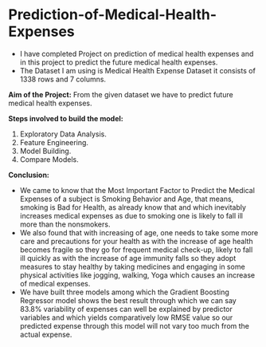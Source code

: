 # Prediction-of-Medical-Health-Expenses

- I have completed Project on prediction of medical health expenses and in this project to predict the future medical health expenses.
- The Dataset I am using is Medical Health Expense Dataset it consists of 1338 rows and 7 columns.

**Aim of the Project:** 
From the given dataset we have to predict future medical health expenses.

**Steps involved to build the model:**   
1. Exploratory Data Analysis. 
2. Feature Engineering. 
3. Model Building. 
4. Compare Models. 

**Conclusion:**
- We came to know that the Most Important Factor to Predict the Medical Expenses of a subject is
Smoking Behavior and Age, that means, smoking is Bad for Health, as already know that and which
inevitably increases medical expenses as due to smoking one is likely to fall ill more than the
nonsmokers.
- We also found that with increasing of age, one needs to take some more care and precautions for your
health as with the increase of age health becomes fragile so they go for frequent medical check-up,
likely to fall ill quickly as with the increase of age immunity falls so they adopt measures to stay
healthy by taking medicines and engaging in some physical activities like jogging, walking, Yoga
which causes an increase of medical expenses.
- We have built three models among which the Gradient Boosting Regressor model shows the best
result through which we can say 83.8% variability of expenses can well be explained by predictor
variables and which yields comparatively low RMSE value so our predicted expense through this
model will not vary too much from the actual expense.
